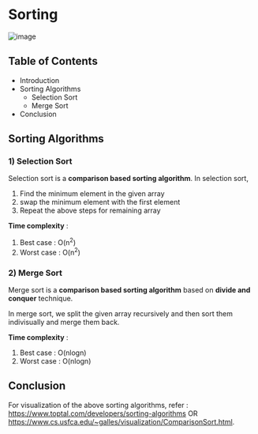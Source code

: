 # <b>Sorting</b>

![image](https://user-images.githubusercontent.com/103832825/218310565-e2d13365-d5e8-47e0-a95a-edb0b1119ba7.png)

## Table of Contents

* Introduction
* Sorting Algorithms
    * Selection Sort
    * Merge Sort
* Conclusion

## Sorting Algorithms

### <b>1) Selection Sort</b>

Selection sort is a <b>comparison based sorting algorithm</b>.
In selection sort, 
1) Find the minimum element in the given array 
2) swap the minimum element with the first element
3) Repeat the above steps for remaining array

<b>Time complexity</b> :
1) Best case : O(n<sup>2</sup>) 
2) Worst case : O(n<sup>2</sup>) 

### <b>2) Merge Sort</b>

Merge sort is a <b>comparison based sorting algorithm</b> based on <b>divide and conquer</b> technique.

In merge sort, we split the given array recursively and then sort them indivisually and merge them back.

<b>Time complexity</b> :
1) Best case : O(nlogn)
2) Worst case : O(nlogn)

## <b>Conclusion</b>

For visualization of the above sorting algorithms, refer : https://www.toptal.com/developers/sorting-algorithms OR https://www.cs.usfca.edu/~galles/visualization/ComparisonSort.html.
